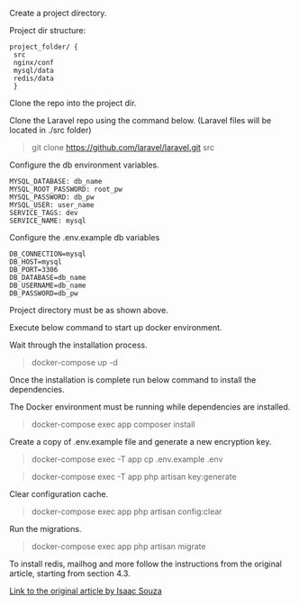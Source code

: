 Create a project directory.

Project dir structure:

```text
project_folder/ {
 src
 nginx/conf
 mysql/data
 redis/data 
 }

```

Clone the repo into the project dir.

Clone the Laravel repo using the command below. (Laravel files will be located in ./src folder)  
>git clone https://github.com/laravel/laravel.git src

Configure the db environment variables.

```text
MYSQL_DATABASE: db_name
MYSQL_ROOT_PASSWORD: root_pw
MYSQL_PASSWORD: db_pw
MYSQL_USER: user_name
SERVICE_TAGS: dev
SERVICE_NAME: mysql
```

Configure the .env.example db variables

```text
DB_CONNECTION=mysql
DB_HOST=mysql
DB_PORT=3306
DB_DATABASE=db_name
DB_USERNAME=db_name
DB_PASSWORD=db_pw
```

Project directory must be as shown above.

Execute below command to start up docker environment.

Wait through the installation process.
>docker-compose up -d

Once the installation is complete run below command to install the dependencies.  

The Docker environment must be running while dependencies are installed.
>docker-compose exec app composer install

Create a copy of .env.example file and generate a new encryption key.
>docker-compose exec -T app cp .env.example .env

>docker-compose exec -T app php artisan key:generate

Clear configuration cache.

>docker-compose exec app php artisan config:clear

Run the migrations.

>docker-compose exec app php artisan migrate

To install redis, mailhog and more follow the instructions from the original article, starting from section 4.3.

[Link to the original article by Isaac Souza](https://www.linkedin.com/pulse/how-create-laravel-development-environment-using-docker-isaac-souza/)
